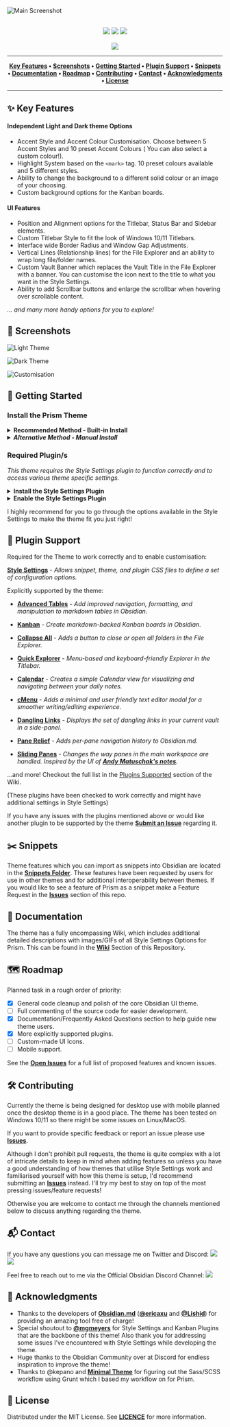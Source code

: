 ![Main Screenshot](https://raw.githubusercontent.com/damiankorcz/Obsidian-Prism/main/assets/screenshots/Community%20Themes%20Screenshot.png)

<div align="center">
	<br />
	<a href="https://github.com/damiankorcz/Obsidian-Prism/releases"><img src="https://flat.badgen.net/github/release/damiankorcz/Prism-Theme" /></a>
	<a href="https://github.com/damiankorcz/Obsidian-Prism/stargazers"><img src="https://flat.badgen.net/github/stars/damiankorcz/Prism-Theme" /></a>
	<a href="https://github.com/damiankorcz/Obsidian-Prism/blob/main/LICENSE"><img src="https://flat.badgen.net/github/license/damiankorcz/Prism-Theme" /></a>
	<br />
	<br />
	<a href="https://www.buymeacoffee.com/DamianKorcz"><img src="https://img.buymeacoffee.com/button-api/?text=Support This Project&emoji=&slug=DamianKorcz&button_colour=FFDD00&font_colour=000000&font_family=Poppins&outline_colour=000000&coffee_colour=ffffff" /></a>
</div>

<hr />
<div align="center">
	<b>
		<a href="https://github.com/damiankorcz/Obsidian-Prism#-Key-Features">Key Features</a> • 
		<a href="https://github.com/damiankorcz/Obsidian-Prism#-Screenshots">Screenshots</a> • 
		<a href="https://github.com/damiankorcz/Obsidian-Prism#-Getting-Started">Getting Started</a> • 
		<a href="https://github.com/damiankorcz/Obsidian-Prism#-Plugin-Support">Plugin Support</a> •
		<a href="https://github.com/damiankorcz/Prism-Theme#%EF%B8%8F-snippets">Snippets</a> •
		<a href="https://github.com/damiankorcz/Obsidian-Prism#-Documentation">Documentation</a> • 
		<a href="https://github.com/damiankorcz/Obsidian-Prism#-Roadmap">Roadmap</a> • 
		<a href="https://github.com/damiankorcz/Obsidian-Prism#-Contributing">Contributing</a> • 
		<a href="https://github.com/damiankorcz/Obsidian-Prism#-Contact">Contact</a> • 
		<a href="https://github.com/damiankorcz/Obsidian-Prism#-Acknowledgments">Acknowledgments</a> • 
		<a href="https://github.com/damiankorcz/Obsidian-Prism#-License">License</a>
</b>
</div>
<hr />


## ✨ Key Features 
#### Independent Light and Dark theme Options
- Accent Style and Accent Colour Customisation. Choose between 5 Accent Styles and 10 preset Accent Colours ( You can also select a custom colour!).
 - Highlight System based on the `<mark>` tag. 10 preset colours available and 5 different styles.
 - Ability to change the background to a different solid colour or an image of your choosing.
 - Custom background options for the Kanban boards.
 
#### UI Features
 - Position and Alignment options for the Titlebar, Status Bar and Sidebar elements.
 - Custom Titlebar Style to fit the look of Windows 10/11 Titlebars.
 - Interface wide Border Radius and Window Gap Adjustments.
 - Vertical Lines (Relationship lines) for the File Explorer and an ability to wrap long file/folder names. 
 - Custom Vault Banner which replaces the Vault Title in the File Explorer with a banner. You can customise the icon next to the title to what you want in the Style Settings.
 - Ability to add Scrollbar buttons and enlarge the scrollbar when hovering over scrollable content.
 
 *... and many more handy options for you to explore!*


## 📸 Screenshots
![Light Theme](https://raw.githubusercontent.com/damiankorcz/Obsidian-Prism/main/assets/screenshots/Light%20Theme%20-%20Background%20Image.png)

![Dark Theme](https://raw.githubusercontent.com/damiankorcz/Obsidian-Prism/main/assets/screenshots/Dark%20Theme%20-%20Background%20Image.png)

![Customisation](https://raw.githubusercontent.com/damiankorcz/Obsidian-Prism/main/assets/screenshots/Customisation%20Showcase.png)


## 🚀 Getting Started
###  Install the Prism Theme
<details>
	<summary><b>Recommended Method - Built-in Install</b></summary>

1. Open Obsidian and go to Settings.
2. Click on the Appearance tab.
3. Click the Manage button.
4. In the `Filter...`  Search Box under the Community Themes section search for `Prism`.
5. Click the Use button.

</details>

<details>
	<summary><b><i>Alternative Method - Manual Install</i></b></summary>

1. Manually download the `obsidian.css` theme file.
2. Open Obsidian and go to Settings.
3.  Click on the Appearance tab.
4.  Under the Themes section click on the Folder Icon next to the Manage button.
5.  Paste the Theme file into the newly opened folder. 
6.  Make sure to rename the `obsidian.css` file to `Prism.css`.

</details>

### Required Plugin/s
*This theme requires the Style Settings plugin to function correctly and to access various theme specific settings.*
<details>
	<summary><b>Install the Style Settings Plugin</b></summary>

1. Open Obsidian and go to Settings.
2. Click on the Community plugins tab.
3. Under the Community plugins section, click on the Browse button.
4. In the `Search community plugins...` Search Box look for `Style Settings`.
5. Click the Install button.

</details>

<details>
	<summary><b>Enable the Style Settings Plugin</b></summary>

1. Open Obsidian and go to Settings.
2. Click on the Community plugins tab.
3. Under the Installed Plugins section look for `Style Settings`.
4. Click the Toggle next to Style Settings to On.
5. You should now see Style Settings tab show up in the Left Sidebar in the Settings under the Plugin Options section.

</details>
	
I highly recommend for you to go through the options available in the Style Settings to make the theme fit you just right!


## 🔌 Plugin Support
Required for the Theme to work correctly and to enable customisation:

[**Style Settings**](https://github.com/mgmeyers/obsidian-style-settings) - _Allows snippet, theme, and plugin CSS files to define a set of configuration options._

Explicitly supported by the theme:
* [**Advanced Tables**](https://github.com/tgrosinger/advanced-tables-obsidian) - _Add improved navigation, formatting, and manipulation to markdown tables in Obsidian._

* [**Kanban**](https://github.com/mgmeyers/obsidian-kanban) - _Create markdown-backed Kanban boards in Obsidian._

* [**Collapse All**](https://github.com/OfficerHalf/obsidian-collapse-all) - _Adds a button to close or open all folders in the File Explorer._ 

* [**Quick Explorer**](https://github.com/pjeby/quick-explorer) - _Menu-based and keyboard-friendly Explorer in the Titlebar._
* [**Calendar**](https://github.com/liamcain/obsidian-calendar-plugin) - _Creates a simple Calendar view for visualizing and navigating between your daily notes._
* [**cMenu**](https://github.com/chetachiezikeuzor/cMenu-Plugin) - _Adds a minimal and user friendly text editor modal for a smoother writing/editing experience._
* [**Dangling Links**](https://github.com/graydon/obsidian-dangling-links) - _Displays the set of dangling links in your current vault in a side-panel._
* [**Pane Relief**](https://github.com/pjeby/pane-relief) - _Adds per-pane navigation history to Obsidian.md._
* [**Sliding Panes**](https://github.com/deathau/sliding-panes-obsidian) - _Changes the way panes in the main workspace are handled. Inspired by the UI of [**Andy Matuschak's notes**](https://notes.andymatuschak.org/About_these_notes)._

...and more! Checkout the full list in the [Plugins Supported](https://github.com/damiankorcz/Prism-Theme/wiki/Plugins-Supported) section of the Wiki.

(These plugins have been checked to work correctly and might have additional settings in Style Settings)

If you have any issues with the plugins mentioned above or would like another plugin to be supported by the theme [**Submit an Issue**](https://github.com/damiankorcz/Obsidian-Prism/issues) regarding it.


## ✂️ Snippets
Theme features which you can import as snippets into Obsidian are located in the [**Snippets Folder**](https://github.com/damiankorcz/Prism-Theme/tree/main/src/snippets). These features have been requested by users for use in other themes and for additional interoperability between themes. If you would like to see a feature of Prism as a snippet make a Feature Request in the [**Issues**](https://github.com/damiankorcz/Obsidian-Prism/issues) section of this repo. 


## 📖 Documentation
The theme has a fully encompassing Wiki, which includes additional detailed descriptions with images/GIFs of all Style Settings Options for Prism. This can be found in the [**Wiki**](https://github.com/damiankorcz/Prism-Theme/wiki) Section of this Repository.


## 🗺 Roadmap
Planned task in a rough order of priority:
- [x] General code cleanup and polish of the core Obsidian UI theme.
- [ ] Full commenting of the source code for easier development.
- [x] Documentation/Frequently Asked Questions section to help guide new theme users.
- [x] More explicitly supported plugins.
- [ ] Custom-made UI Icons.
- [ ] Mobile support.

See the [**Open Issues**](https://github.com/damiankorcz/Obsidian-Prism/issues) for a full list of proposed features and known issues.


## 🛠 Contributing
Currently the theme is being designed for desktop use with mobile planned once the desktop theme is in a good place.
The theme has been tested on Windows 10/11 so there might be some issues on Linux/MacOS.

If you want to provide specific feedback or report an issue please use [**Issues**](https://github.com/damiankorcz/Obsidian-Prism/issues).

Although I don't prohibit pull requests, the theme is quite complex with a lot of intricate details to keep in mind when adding features so unless you have a good understanding of how themes that utilise Style Settings work and familiarised yourself with how this theme is setup, I'd recommend submitting an [**Issues**](https://github.com/damiankorcz/Obsidian-Prism/issues) instead. I'll try my best to stay on top of the most pressing issues/feature requests!

Otherwise you are welcome to contact me through the channels mentioned below to discuss anything regarding the theme.


## 📬 Contact
If you have any questions you can message me on Twitter and Discord: <a href="https://twitter.com/DamianKorcz_"><img src="https://flat.badgen.net/badge/icon/@DamianKorcz_?icon=twitter&label" /></a> <a href="https://discordapp.com/users/Damikiller37#6130/"><img src="https://flat.badgen.net/badge/icon/Damikiller37%236130/grey?icon=discord&label" /></a>

Feel free to reach out to me via the Official Obsidian Discord Channel: <a href="https://discord.gg/veuWUTm"><img src="https://flat.badgen.net/discord/members/veuWUTm" /></a>


## 📣 Acknowledgments
- Thanks to the developers of [**Obsidian.md**](https://obsidian.md/) ([**@ericaxu**](https://github.com/ericaxu) and [**@Lishid**](https://github.com/Lishid)) for providing an amazing tool free of charge!
- Special shoutout to [**@mgmeyers**](https://github.com/mgmeyers) for Style Settings and Kanban Plugins that are the backbone of this theme! Also thank you for addressing some issues I've encountered with Style Settings while developing the theme.
- Huge thanks to the Obsidian Community over at Discord for endless inspiration to improve the theme!
- Thanks to @kepano and [**Minimal Theme**](https://github.com/kepano/obsidian-minimal) for figuring out the Sass/SCSS workflow using Grunt which I based my workflow on for Prism.


## 📝 License
Distributed under the MIT License. See [**LICENCE**](https://github.com/damiankorcz/Obsidian-Prism/blob/main/LICENSE) for more information.
